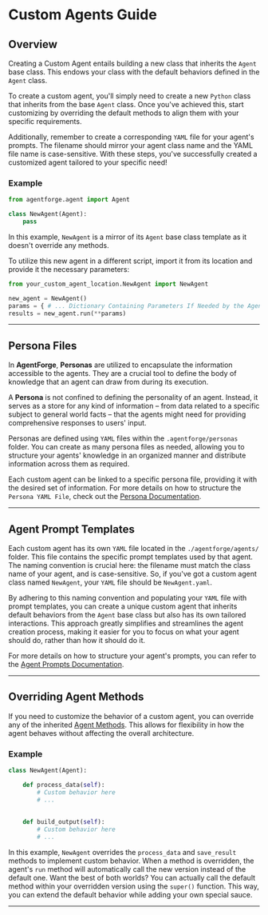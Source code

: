 # Custom Agents Guide

## Overview

Creating a Custom Agent entails building a new class that inherits the `Agent` base class. This endows your class with the default behaviors defined in the `Agent` class. 

To create a custom agent, you'll simply need to create a new `Python` class that inherits from the base `Agent` class. Once you've achieved this, start customizing by overriding the default methods to align them with your specific requirements. 

Additionally, remember to create a corresponding `YAML` file for your agent's prompts. The filename should mirror your agent class name and the YAML file name is case-sensitive. With these steps, you've successfully created a customized agent tailored to your specific need!

### Example

```python
from agentforge.agent import Agent

class NewAgent(Agent): 
    pass
```
In this example, `NewAgent` is a mirror of its `Agent` base class template as it doesn't override any methods. 

To utilize this new agent in a different script, import it from its location and provide it the necessary parameters:
```python
from your_custom_agent_location.NewAgent import NewAgent

new_agent = NewAgent()
params = { # ... Dictionary Containing Parameters If Needed by the Agent ... }
results = new_agent.run(**params)
```

---

## Persona Files

In **AgentForge**, **Personas** are utilized to encapsulate the information accessible to the agents. They are a crucial tool to define the body of knowledge that an agent can draw from during its execution. 

A **Persona** is not confined to defining the personality of an agent. Instead, it serves as a store for any kind of information – from data related to a specific subject to general world facts – that the agents might need for providing comprehensive responses to users' input.

Personas are defined using `YAML` files within the `.agentforge/personas` folder. You can create as many persona files as needed, allowing you to structure your agents' knowledge in an organized manner and distribute information across them as required.

Each custom agent can be linked to a specific persona file, providing it with the desired set of information. For more details on how to structure the `Persona YAML File`, check out the [Persona Documentation](../Personas/Personas.md).

---

## Agent Prompt Templates

Each custom agent has its own `YAML` file located in the `./agentforge/agents/` folder. This file contains the specific prompt templates used by that agent. The naming convention is crucial here: the filename must match the class name of your agent, and is case-sensitive. So, if you've got a custom agent class named `NewAgent`, your `YAML` file should be `NewAgent.yaml`.

By adhering to this naming convention and populating your `YAML` file with prompt templates, you can create a unique custom agent that inherits default behaviors from the `Agent` base class but also has its own tailored interactions. This approach greatly simplifies and streamlines the agent creation process, making it easier for you to focus on what your agent should do, rather than how it should do it.

For more details on how to structure your agent's prompts, you can refer to the [Agent Prompts Documentation](AgentPrompts.md).

---

## Overriding Agent Methods

If you need to customize the behavior of a custom agent, you can override any of the inherited [Agent Methods](AgentMethods.md). This allows for flexibility in how the agent behaves without affecting the overall architecture.

### Example
```python
class NewAgent(Agent):

    def process_data(self):
        # Custom behavior here
        # ...
     
    
    def build_output(self):
        # Custom behavior here
        # ...
```

In this example, `NewAgent` overrides the `process_data` and `save_result` methods to implement custom behavior. When a method is overridden, the agent's `run` method will automatically call the new version instead of the default one. Want the best of both worlds? You can actually call the default method within your overridden version using the `super()` function. This way, you can extend the default behavior while adding your own special sauce.

---